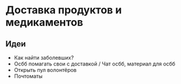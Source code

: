 # Доставка продуктов и медикаментов

## Идеи

* Как найти заболевших?
* Осбб помагать свои с доставкой / Чат осбб, материал для осбб
* Открыть пул волонтёров
* Почтоматы

